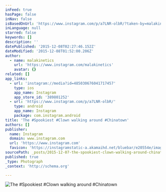 ```yaml
---
inFeed: true
hasPage: false
inNav: false
isBasedOnUrl: 'https://www.instagram.com/p/a7LNR-olbR/?taken-by=malakinetics'
inLanguage: null
starred: false
keywords: []
description: ''
datePublished: '2015-12-08T02:27:46.152Z'
dateModified: '2015-12-08T01:52:00.206Z'
author:
  - name: malakinetics
    url: 'https://www.instagram.com/malakinetics'
    avatar: {}
related: []
app_links:
  - url: 'instagram://media?id=485030676041717457'
    type: ios
    app_name: Instagram
    app_store_id: '389801252'
  - url: 'https://www.instagram.com/p/a7LNR-olbR/'
    type: android
    app_name: Instagram
    package: com.instagram.android
title: 'The #Spookiest #Clown walking around #Chinatown'
authors: []
publisher:
  name: Instagram
  domain: www.instagram.com
  url: 'https://www.instagram.com'
  favicon: 'https://instagramstatic-a.akamaihd.net/bluebar/e20554e/images/ico/favicon.ico'
sourcePath: _posts/2015-12-07-the-spookiest-clown-walking-around-chinatown.md
published: true
_type: Photograph
_context: 'http://schema.org'

---
```

![The #Spookiest #Clown walking around #Chinatown](https://s3-us-west-2.amazonaws.com/the-grid-img/p/9340af9f1af013f75d1969142b20e87cf9b8b131.jpg)